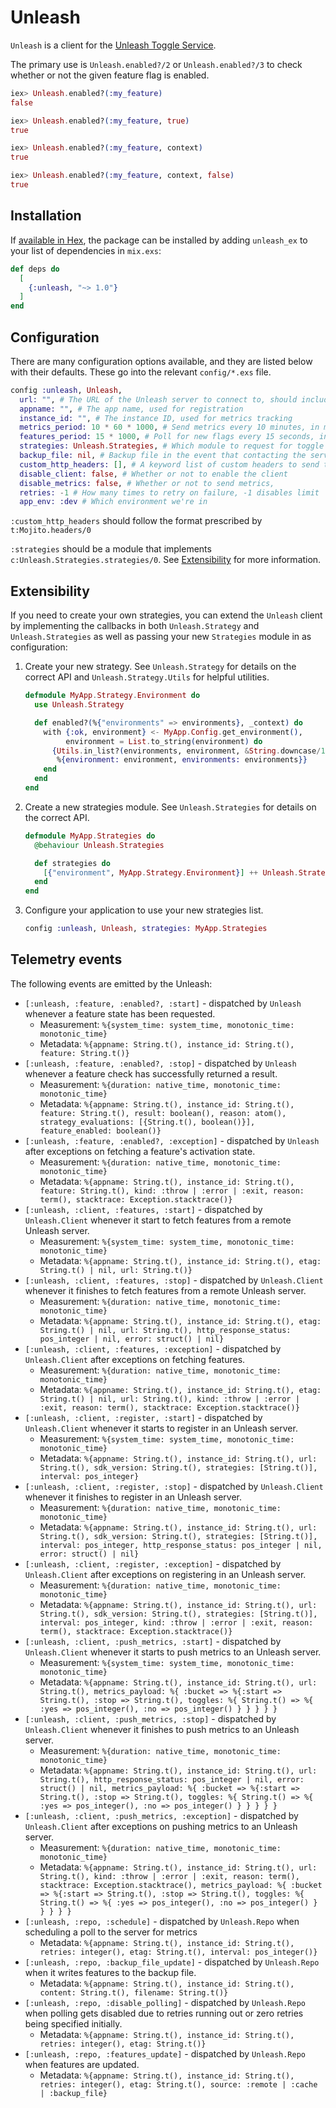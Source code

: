 # Unleash

`Unleash` is a client for the
[Unleash Toggle Service](https://unleash.github.io/).

The primary use is `Unleash.enabled?/2` or `Unleash.enabled?/3` to check whether
or not the given feature flag is enabled.

```elixir
iex> Unleash.enabled?(:my_feature)
false

iex> Unleash.enabled?(:my_feature, true)
true

iex> Unleash.enabled?(:my_feature, context)
true

iex> Unleash.enabled?(:my_feature, context, false)
true
```

## Installation

If [available in Hex](https://hex.pm/docs/publish), the package can be installed
by adding `unleash_ex` to your list of dependencies in `mix.exs`:

```elixir
def deps do
  [
    {:unleash, "~> 1.0"}
  ]
end
```

## Configuration

There are many configuration options available, and they are listed below with
their defaults. These go into the relevant `config/*.exs` file.

```elixir
config :unleash, Unleash,
  url: "", # The URL of the Unleash server to connect to, should include up to http://base.url/api
  appname: "", # The app name, used for registration
  instance_id: "", # The instance ID, used for metrics tracking
  metrics_period: 10 * 60 * 1000, # Send metrics every 10 minutes, in milliseconds
  features_period: 15 * 1000, # Poll for new flags every 15 seconds, in milliseconds
  strategies: Unleash.Strategies, # Which module to request for toggle strategies
  backup_file: nil, # Backup file in the event that contacting the server fails
  custom_http_headers: [], # A keyword list of custom headers to send to the server
  disable_client: false, # Whether or not to enable the client
  disable_metrics: false, # Whether or not to send metrics,
  retries: -1 # How many times to retry on failure, -1 disables limit
  app_env: :dev # Which environment we're in
```

`:custom_http_headers` should follow the format prescribed by
`t:Mojito.headers/0`

`:strategies` should be a module that implements
`c:Unleash.Strategies.strategies/0`. See [Extensibility](#extensibility)
for more information.

## Extensibility

If you need to create your own strategies, you can extend the `Unleash` client
by implementing the callbacks in both `Unleash.Strategy` and
`Unleash.Strategies` as well as passing your new `Strategies` module in as
configuration:

1. Create your new strategy. See `Unleash.Strategy` for details on the correct
    API and `Unleash.Strategy.Utils` for helpful utilities.

    ```elixir
    defmodule MyApp.Strategy.Environment do
      use Unleash.Strategy

      def enabled?(%{"environments" => environments}, _context) do
        with {:ok, environment} <- MyApp.Config.get_environment(),
             environment = List.to_string(environment) do
          {Utils.in_list?(environments, environment, &String.downcase/1),
           %{environment: environment, environments: environments}}
        end
      end
    end
    ```

1. Create a new strategies module. See `Unleash.Strategies` for details on the correct
    API.

    ```elixir
    defmodule MyApp.Strategies do
      @behaviour Unleash.Strategies

      def strategies do
        [{"environment", MyApp.Strategy.Environment}] ++ Unleash.Strategies.strateges()
      end
    end
    ```

1. Configure your application to use your new strategies list.

    ```elixir
    config :unleash, Unleash, strategies: MyApp.Strategies
    ```

## Telemetry events

The following events are emitted by the Unleash:

* `[:unleash, :feature, :enabled?, :start]` - dispatched by `Unleash` whenever
a feature state has been requested.
  * Measurement:  `%{system_time: system_time, monotonic_time: monotonic_time}`
  * Metadata: `%{appname: String.t(), instance_id: String.t(), feature: String.t()}`
* `[:unleash, :feature, :enabled?, :stop]` - dispatched by `Unleash` whenever
a feature check has successfully returned a result.
  * Measurement:  `%{duration: native_time, monotonic_time: monotonic_time}`
  * Metadata: `%{appname: String.t(), instance_id: String.t(), feature: String.t(), result: boolean(), reason: atom(), strategy_evaluations: [{String.t(), boolean()}], feature_enabled: boolean()}`
* `[:unleash, :feature, :enabled?, :exception]` - dispatched by `Unleash` after
exceptions on fetching a feature's activation state.
  * Measurement:  `%{duration: native_time, monotonic_time: monotonic_time}`
  * Metadata: `%{appname: String.t(), instance_id: String.t(), feature: String.t(), kind: :throw | :error | :exit, reason: term(), stacktrace: Exception.stacktrace()}`
* `[:unleash, :client, :features, :start]` - dispatched by `Unleash.Client` whenever
it start to fetch features from a remote Unleash server.
  * Measurement:  `%{system_time: system_time, monotonic_time: monotonic_time}`
  * Metadata: `%{appname: String.t(), instance_id: String.t(), etag: String.t() | nil, url: String.t()}`
* `[:unleash, :client, :features, :stop]` - dispatched by `Unleash.Client` whenever
it finishes to fetch features from a remote Unleash server.
  * Measurement:  `%{duration: native_time, monotonic_time: monotonic_time}`
  * Metadata: `%{appname: String.t(), instance_id: String.t(), etag: String.t() | nil, url: String.t(), http_response_status: pos_integer | nil, error: struct() | nil}`
* `[:unleash, :client, :features, :exception]` - dispatched by `Unleash.Client` after
exceptions on fetching features.
  * Measurement:  `%{duration: native_time, monotonic_time: monotonic_time}`
  * Metadata: `%{appname: String.t(), instance_id: String.t(), etag: String.t() | nil, url: String.t(), kind: :throw | :error | :exit, reason: term(), stacktrace: Exception.stacktrace()}`
* `[:unleash, :client, :register, :start]` - dispatched by `Unleash.Client` whenever
it starts to register in an Unleash server.
  * Measurement:  `%{system_time: system_time, monotonic_time: monotonic_time}`
  * Metadata: `%{appname: String.t(), instance_id: String.t(), url: String.t(), sdk_version: String.t(), strategies: [String.t()], interval: pos_integer}`
* `[:unleash, :client, :register, :stop]` - dispatched by `Unleash.Client` whenever
it finishes to register in an Unleash server.
  * Measurement:  `%{duration: native_time, monotonic_time: monotonic_time}`
  * Metadata: `%{appname: String.t(), instance_id: String.t(), url: String.t(), sdk_version: String.t(), strategies: [String.t()], interval: pos_integer, http_response_status: pos_integer | nil, error: struct() | nil}`
* `[:unleash, :client, :register, :exception]` - dispatched by `Unleash.Client` after
exceptions on registering in an Unleash server.
  * Measurement:  `%{duration: native_time, monotonic_time: monotonic_time}`
  * Metadata: `%{appname: String.t(), instance_id: String.t(), url: String.t(), sdk_version: String.t(), strategies: [String.t()], interval: pos_integer, kind: :throw | :error | :exit, reason: term(), stacktrace: Exception.stacktrace()}`
* `[:unleash, :client, :push_metrics, :start]` - dispatched by `Unleash.Client` whenever
it starts to push metrics to an Unleash server.
  * Measurement:  `%{system_time: system_time, monotonic_time: monotonic_time}`
  * Metadata: `%{appname: String.t(), instance_id: String.t(), url: String.t(), metrics_payload: %{ :bucket => %{:start => String.t(), :stop => String.t(), toggles: %{
    String.t() => %{ :yes => pos_integer(), :no => pos_integer() } } } }
  }`
* `[:unleash, :client, :push_metrics, :stop]` - dispatched by `Unleash.Client` whenever
it finishes to push metrics to an Unleash server.
  * Measurement:  `%{duration: native_time, monotonic_time: monotonic_time}`
  * Metadata: `%{appname: String.t(), instance_id: String.t(), url: String.t(), http_response_status: pos_integer | nil, error: struct() | nil, metrics_payload: %{ :bucket => %{:start => String.t(), :stop => String.t(), toggles: %{
    String.t() => %{ :yes => pos_integer(), :no => pos_integer() } } } } }`
* `[:unleash, :client, :push_metrics, :exception]` - dispatched by `Unleash.Client` after
exceptions on pushing metrics to an Unleash server.
  * Measurement:  `%{duration: native_time, monotonic_time: monotonic_time}`
  * Metadata: `%{appname: String.t(), instance_id: String.t(), url: String.t(), kind: :throw | :error | :exit, reason: term(), stacktrace: Exception.stacktrace(), metrics_payload: %{ :bucket => %{:start => String.t(), :stop => String.t(), toggles: %{
    String.t() => %{ :yes => pos_integer(), :no => pos_integer() } } } } }`
* `[:unleash, :repo, :schedule]` - dispatched by `Unleash.Repo` when scheduling a poll to the server for metrics
  * Metadata: `%{appname: String.t(), instance_id: String.t(), retries: integer(), etag: String.t(), interval: pos_integer()}`
* `[:unleash, :repo, :backup_file_update]` - dispatched by `Unleash.Repo` when it writes features to the backup file.
  * Metadata: `%{appname: String.t(), instance_id: String.t(), content: String.t(), filename: String.t()}`
* `[:unleash, :repo, :disable_polling]` - dispatched by `Unleash.Repo` when polling gets 
disabled due to retries running out or zero retries being specified initially.
  * Metadata: `%{appname: String.t(), instance_id: String.t(), retries: integer(), etag: String.t()}`
* `[:unleash, :repo, :features_update]` - dispatched by `Unleash.Repo` when features are updated.
  * Metadata: `%{appname: String.t(), instance_id: String.t(), retries: integer(), etag: String.t(), source: :remote | :cache | :backup_file}`